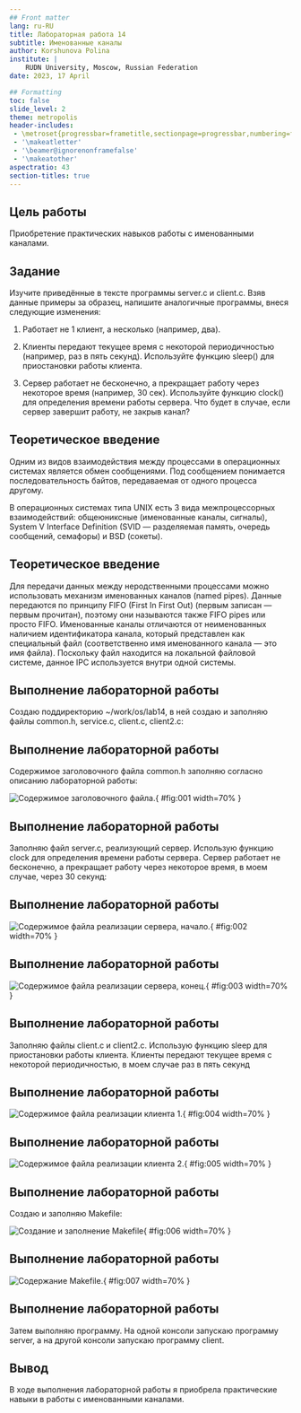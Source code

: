 ```yaml
---
## Front matter
lang: ru-RU
title: Лабораторная работа 14
subtitle: Именованные каналы 
author: Korshunova Polina
institute: |
	RUDN University, Moscow, Russian Federation
date: 2023, 17 April

## Formatting
toc: false
slide_level: 2
theme: metropolis
header-includes: 
 - \metroset{progressbar=frametitle,sectionpage=progressbar,numbering=fraction}
 - '\makeatletter'
 - '\beamer@ignorenonframefalse'
 - '\makeatother'
aspectratio: 43
section-titles: true
---
```


## Цель работы

Приобретение практических навыков работы с именованными каналами.

## Задание

Изучите приведённые в тексте программы server.c и client.c. Взяв данные примеры за образец, напишите аналогичные программы, внеся следующие изменения:

1. Работает не 1 клиент, а несколько (например, два).

2. Клиенты передают текущее время с некоторой периодичностью (например, раз в пять
секунд). Используйте функцию sleep() для приостановки работы клиента.

3. Сервер работает не бесконечно, а прекращает работу через некоторое время (например, 30 сек). Используйте функцию clock() для определения времени работы сервера. Что будет в случае, если сервер завершит работу, не закрыв канал?

## Теоретическое введение

Одним из видов взаимодействия между процессами в операционных системах является обмен сообщениями. Под сообщением понимается последовательность байтов, передаваемая от одного процесса другому.

В операционных системах типа UNIX есть 3 вида межпроцессорных взаимодействий:
общеюниксные (именованные каналы, сигналы), System V Interface Definition (SVID — разделяемая память, очередь сообщений, семафоры) и BSD (сокеты).

## Теоретическое введение

Для передачи данных между неродственными процессами можно использовать механизм именованных каналов (named pipes). Данные передаются по принципу FIFO (First In First Out) (первым записан — первым прочитан), поэтому они называются также FIFO
pipes или просто FIFO. Именованные каналы отличаются от неименованных наличием идентификатора канала, который представлен как специальный файл (соответственно имя именованного канала — это имя файла). Поскольку файл находится на локальной файловой системе, данное IPC используется внутри одной системы.

## Выполнение лабораторной работы

Создаю поддиректорию ~/work/os/lab14, в ней создаю и заполняю файлы common.h, service.c, client.c, client2.c: 



## Выполнение лабораторной работы

Содержимое заголовочного файла common.h заполняю согласно описанию лабораторной работы:

![Содержимое заголовочного файла. ](image/1.png){ #fig:001 width=70% }

## Выполнение лабораторной работы

Заполняю файл server.c, реализующий сервер. Использую функцию clock для определения времени работы сервера. Сервер работает не бесконечно, а прекращает работу через некоторое время, в моем случае, через 30 секунд:

## Выполнение лабораторной работы

![Содержимое файла реализации сервера, начало.](image/2.png){ #fig:002 width=70% }

## Выполнение лабораторной работы

![Содержимое файла реализации сервера, конец.](image/3.png){ #fig:003 width=70% }

## Выполнение лабораторной работы

Заполняю файлы client.c и client2.c. Использую функцию sleep для приостановки работы клиента. Клиенты передают текущее время с некоторой периодичностью, в моем случае раз в пять секунд

## Выполнение лабораторной работы

![Содержимое файла реализации клиента 1.](image/4.png){ #fig:004 width=70% }

## Выполнение лабораторной работы

![Содержимое файла реализации клиента 2.](image/5.png){ #fig:005 width=70% }

## Выполнение лабораторной работы

Создаю и заполняю Makefile: 

![Создание и заполнение Makefile ](image/6.png){ #fig:006 width=70% }

## Выполнение лабораторной работы

![Содержание Makefile.](image/7.png){ #fig:007 width=70% }

## Выполнение лабораторной работы

Затем выполняю программу. На одной консоли запускаю программу server, а на другой консоли запускаю программу client. 



## Вывод

В ходе выполнения лабораторной работы я приобрела практические навыки в работы с именованными каналами.


